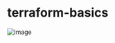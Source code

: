# terraform-basics
![image](https://user-images.githubusercontent.com/36525573/233504637-7bb7cd07-6e8d-4890-a6ba-adee3a6e5049.png)
